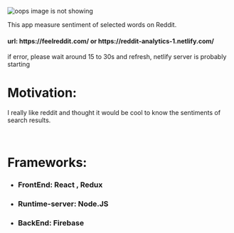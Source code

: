 ![oops image is not showing](http://g.recordit.co/mFwQsxzjpb.gif)

This app measure sentiment of selected words on Reddit.
<h4>url: https://feelreddit.com/ or https://reddit-analytics-1.netlify.com/</h4>
<p>if error, please wait around 15 to 30s and refresh, netlify server is probably starting</p>
<h1>Motivation:</h1>

I really like reddit and thought it would be cool to know the sentiments of search results.

<br/>
<h1>Frameworks:</h1> 
<ul>
<li><h3>FrontEnd: React , Redux</h3></li>

<li><h3>Runtime-server: Node.JS</h3></li>

<li><h3>BackEnd: Firebase</h3></li>
</ul>


